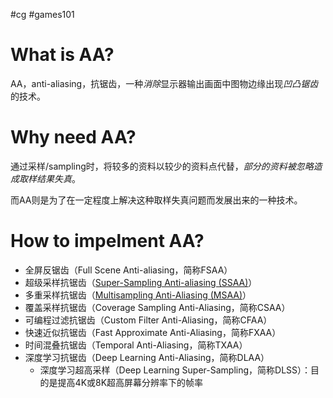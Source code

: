 #cg #games101

# What is AA?

AA，anti-aliasing，抗锯齿，一种*消除*显示器输出画面中图物边缘出现*凹凸锯齿*的技术。

# Why need AA?

通过采样/sampling时，将较多的资料以较少的资料点代替，*部分的资料被忽略造成取样结果失真*。

而AA则是为了在一定程度上解决这种取样失真问题而发展出来的一种技术。

# How to impelment AA?

- 全屏反锯齿（Full Scene Anti-aliasing，简称FSAA）
- 超级采样抗锯齿（[Super-Sampling Anti-aliasing (SSAA)](Super-Sampling%20Anti-aliasing%20(SSAA).md)）
- 多重采样抗锯齿（[Multisampling Anti-Aliasing (MSAA)](Multisampling%20Anti-Aliasing%20(MSAA).md)）
- 覆盖采样抗锯齿（Coverage Sampling Anti-Aliasing，简称CSAA）
- 可编程过滤抗锯齿（Custom Filter Anti-Aliasing，简称CFAA）
- 快速近似抗锯齿（Fast Approximate Anti-Aliasing，简称FXAA）
- 时间混叠抗锯齿（Temporal Anti-Aliasing，简称TXAA）
- 深度学习抗锯齿（Deep Learning Anti-Aliasing，简称DLAA）
	- 深度学习超高采样（Deep Learning Super-Sampling，简称DLSS）：目的是提高4K或8K超高屏幕分辨率下的帧率